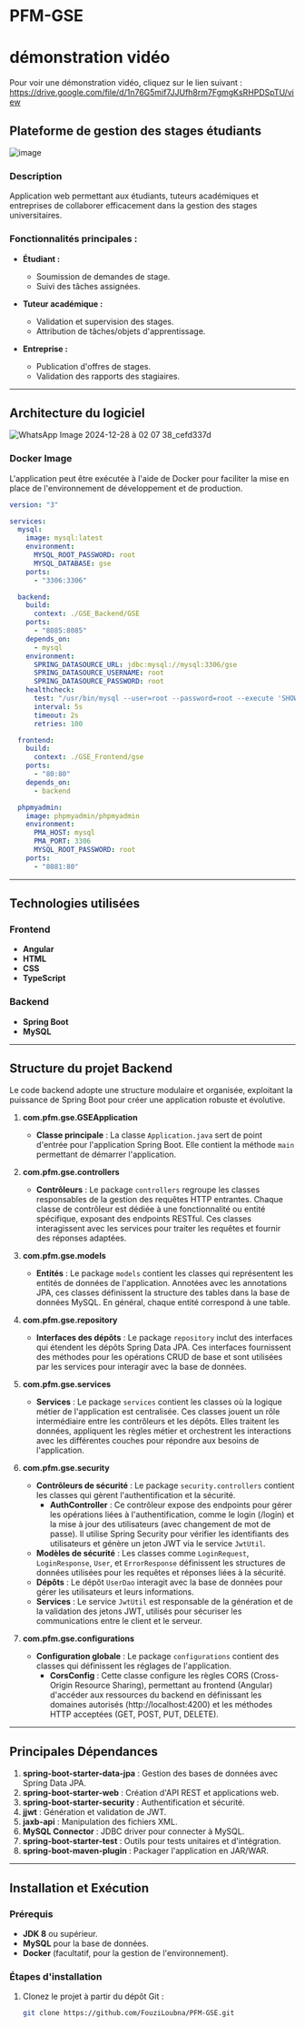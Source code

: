 # PFM-GSE
# démonstration vidéo
Pour voir une démonstration vidéo, cliquez sur le lien suivant : 
https://drive.google.com/file/d/1n76G5mif7JJUfh8rm7FgmgKsRHPDSpTU/view

## Plateforme de gestion des stages étudiants
![image](https://github.com/user-attachments/assets/c7aee460-32bd-4263-b790-146a3b38095b)

### Description
Application web permettant aux étudiants, tuteurs académiques et entreprises de collaborer efficacement dans la gestion des stages universitaires.


### Fonctionnalités principales :
- **Étudiant :**
  - Soumission de demandes de stage.
  - Suivi des tâches assignées.

- **Tuteur académique :**
  - Validation et supervision des stages.
  - Attribution de tâches/objets d'apprentissage.

- **Entreprise :**
  - Publication d'offres de stages.
  - Validation des rapports des stagiaires.

---

## Architecture du logiciel
![WhatsApp Image 2024-12-28 à 02 07 38_cefd337d](https://github.com/user-attachments/assets/22eee2b6-1f65-48cc-a8dc-36a0aafbef84)

### Docker Image

L'application peut être exécutée à l'aide de Docker pour faciliter la mise en place de l'environnement de développement et de production.
```yaml
version: "3"

services:
  mysql:
    image: mysql:latest
    environment:
      MYSQL_ROOT_PASSWORD: root
      MYSQL_DATABASE: gse
    ports:
      - "3306:3306"

  backend:
    build:
      context: ./GSE_Backend/GSE
    ports:
      - "8085:8085"
    depends_on:
      - mysql
    environment:
      SPRING_DATASOURCE_URL: jdbc:mysql://mysql:3306/gse
      SPRING_DATASOURCE_USERNAME: root
      SPRING_DATASOURCE_PASSWORD: root
    healthcheck:
      test: "/usr/bin/mysql --user=root --password=root --execute 'SHOW DATABASES;'"
      interval: 5s
      timeout: 2s
      retries: 100

  frontend:
    build:
      context: ./GSE_Frontend/gse
    ports:
      - "80:80"
    depends_on:
      - backend

  phpmyadmin:
    image: phpmyadmin/phpmyadmin
    environment:
      PMA_HOST: mysql
      PMA_PORT: 3306
      MYSQL_ROOT_PASSWORD: root
    ports:
      - "8081:80"
```
---

## Technologies utilisées

### Frontend
- **Angular**
- **HTML**
- **CSS**
- **TypeScript**

### Backend
- **Spring Boot**
- **MySQL**

---

## Structure du projet Backend

Le code backend adopte une structure modulaire et organisée, exploitant la puissance de Spring Boot pour créer une application robuste et évolutive.

1. **com.pfm.gse.GSEApplication**  
   - **Classe principale** : La classe `Application.java` sert de point d'entrée pour l'application Spring Boot. Elle contient la méthode `main` permettant de démarrer l'application.

2. **com.pfm.gse.controllers**  
   - **Contrôleurs** : Le package `controllers` regroupe les classes responsables de la gestion des requêtes HTTP entrantes. Chaque classe de contrôleur est dédiée à une fonctionnalité ou entité spécifique, exposant des endpoints RESTful. Ces classes interagissent avec les services pour traiter les requêtes et fournir des réponses adaptées.

3. **com.pfm.gse.models**  
   - **Entités** : Le package `models` contient les classes qui représentent les entités de données de l'application. Annotées avec les annotations JPA, ces classes définissent la structure des tables dans la base de données MySQL. En général, chaque entité correspond à une table.

4. **com.pfm.gse.repository**  
   - **Interfaces des dépôts** : Le package `repository` inclut des interfaces qui étendent les dépôts Spring Data JPA. Ces interfaces fournissent des méthodes pour les opérations CRUD de base et sont utilisées par les services pour interagir avec la base de données.

5. **com.pfm.gse.services**  
   - **Services** : Le package `services` contient les classes où la logique métier de l'application est centralisée. Ces classes jouent un rôle intermédiaire entre les contrôleurs et les dépôts. Elles traitent les données, appliquent les règles métier et orchestrent les interactions avec les différentes couches pour répondre aux besoins de l'application.

6. **com.pfm.gse.security**  
   - **Contrôleurs de sécurité** : Le package `security.controllers` contient les classes qui gèrent l'authentification et la sécurité.
     - **AuthController** : Ce contrôleur expose des endpoints pour gérer les opérations liées à l'authentification, comme le login (/login) et la mise à jour des utilisateurs (avec changement de mot de passe). Il utilise Spring Security pour vérifier les identifiants des utilisateurs et génère un jeton JWT via le service `JwtUtil`.
   - **Modèles de sécurité** : Les classes comme `LoginRequest`, `LoginResponse`, `User`, et `ErrorResponse` définissent les structures de données utilisées pour les requêtes et réponses liées à la sécurité.
   - **Dépôts** : Le dépôt `UserDao` interagit avec la base de données pour gérer les utilisateurs et leurs informations.
   - **Services** : Le service `JwtUtil` est responsable de la génération et de la validation des jetons JWT, utilisés pour sécuriser les communications entre le client et le serveur.

7. **com.pfm.gse.configurations**  
   - **Configuration globale** : Le package `configurations` contient des classes qui définissent les réglages de l'application.
     - **CorsConfig** : Cette classe configure les règles CORS (Cross-Origin Resource Sharing), permettant au frontend (Angular) d'accéder aux ressources du backend en définissant les domaines autorisés (http://localhost:4200) et les méthodes HTTP acceptées (GET, POST, PUT, DELETE).

---

## Principales Dépendances

1. **spring-boot-starter-data-jpa** : Gestion des bases de données avec Spring Data JPA.
2. **spring-boot-starter-web** : Création d'API REST et applications web.
3. **spring-boot-starter-security** : Authentification et sécurité.
4. **jjwt** : Génération et validation de JWT.
5. **jaxb-api** : Manipulation des fichiers XML.
6. **MySQL Connector** : JDBC driver pour connecter à MySQL.
7. **spring-boot-starter-test** : Outils pour tests unitaires et d'intégration.
8. **spring-boot-maven-plugin** : Packager l'application en JAR/WAR.

---

## Installation et Exécution

### Prérequis

- **JDK 8** ou supérieur.
- **MySQL** pour la base de données.
- **Docker** (facultatif, pour la gestion de l'environnement).

### Étapes d'installation

1. Clonez le projet à partir du dépôt Git :
   ```bash
   git clone https://github.com/FouziLoubna/PFM-GSE.git
